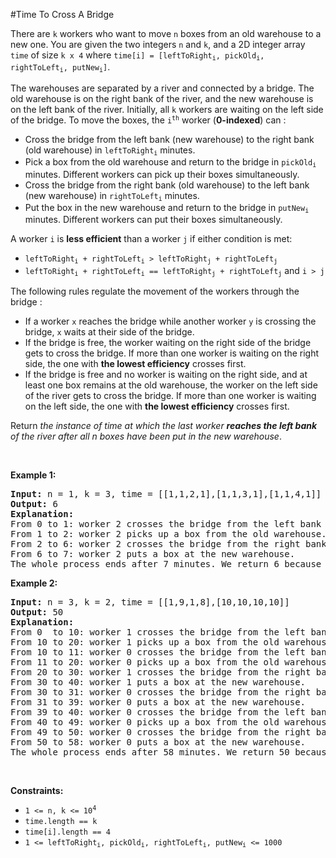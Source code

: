 #Time To Cross A Bridge
<p>There are <code>k</code> workers who want to move <code>n</code> boxes from an old warehouse to a new one. You are given the two integers <code>n</code> and <code>k</code>, and a 2D integer array <code>time</code> of size <code>k x 4</code> where <code>time[i] = [leftToRight<sub>i</sub>, pickOld<sub>i</sub>, rightToLeft<sub>i</sub>, putNew<sub>i</sub>]</code>.</p>
<p>The warehouses are separated by a river and connected by a bridge. The old warehouse is on the right bank of the river, and the new warehouse is on the left bank of the river. Initially, all <code>k</code> workers are waiting on the left side of the bridge. To move the boxes, the <code>i<sup>th</sup></code> worker (<strong>0-indexed</strong>) can :</p>
<ul>
<li>Cross the bridge from the left bank (new warehouse) to the right bank (old warehouse) in <code>leftToRight<sub>i</sub></code> minutes.</li>
<li>Pick a box from the old warehouse and return to the bridge in <code>pickOld<sub>i</sub></code> minutes. Different workers can pick up their boxes simultaneously.</li>
<li>Cross the bridge from the right bank (old warehouse) to the left bank (new warehouse) in <code>rightToLeft<sub>i</sub></code> minutes.</li>
<li>Put the box in the new warehouse and return to the bridge in <code>putNew<sub>i</sub></code> minutes. Different workers can put their boxes simultaneously.</li>
</ul>
<p>A worker <code>i</code> is <strong>less efficient</strong> than a worker <code>j</code> if either condition is met:</p>
<ul>
<li><code>leftToRight<sub>i</sub> + rightToLeft<sub>i</sub> &gt; leftToRight<sub>j</sub> + rightToLeft<sub>j</sub></code></li>
<li><code>leftToRight<sub>i</sub> + rightToLeft<sub>i</sub> == leftToRight<sub>j</sub> + rightToLeft<sub>j</sub></code> and <code>i &gt; j</code></li>
</ul>
<p>The following rules regulate the movement of the workers through the bridge :</p>
<ul>
<li>If a worker <code>x</code> reaches the bridge while another worker <code>y</code> is crossing the bridge, <code>x</code> waits at their side of the bridge.</li>
<li>If the bridge is free, the worker waiting on the right side of the bridge gets to cross the bridge. If more than one worker is waiting on the right side, the one with <strong>the lowest efficiency</strong> crosses first.</li>
<li>If the bridge is free and no worker is waiting on the right side, and at least one box remains at the old warehouse, the worker on the left side of the river gets to cross the bridge. If more than one worker is waiting on the left side, the one with <strong>the lowest efficiency</strong> crosses first.</li>
</ul>
<p>Return <em>the instance of time at which the last worker <strong>reaches the left bank</strong> of the river after all n boxes have been put in the new warehouse</em>.</p>
<p> </p>
<p><strong class="example">Example 1:</strong></p>
<pre><strong>Input:</strong> n = 1, k = 3, time = [[1,1,2,1],[1,1,3,1],[1,1,4,1]]
<strong>Output:</strong> 6
<strong>Explanation: </strong>
From 0 to 1: worker 2 crosses the bridge from the left bank to the right bank.
From 1 to 2: worker 2 picks up a box from the old warehouse.
From 2 to 6: worker 2 crosses the bridge from the right bank to the left bank.
From 6 to 7: worker 2 puts a box at the new warehouse.
The whole process ends after 7 minutes. We return 6 because the problem asks for the instance of time at which the last worker reaches the left bank.
</pre>
<p><strong class="example">Example 2:</strong></p>
<pre><strong>Input:</strong> n = 3, k = 2, time = [[1,9,1,8],[10,10,10,10]]
<strong>Output:</strong> 50
<strong>Explanation:</strong> 
From 0  to 10: worker 1 crosses the bridge from the left bank to the right bank.
From 10 to 20: worker 1 picks up a box from the old warehouse.
From 10 to 11: worker 0 crosses the bridge from the left bank to the right bank.
From 11 to 20: worker 0 picks up a box from the old warehouse.
From 20 to 30: worker 1 crosses the bridge from the right bank to the left bank.
From 30 to 40: worker 1 puts a box at the new warehouse.
From 30 to 31: worker 0 crosses the bridge from the right bank to the left bank.
From 31 to 39: worker 0 puts a box at the new warehouse.
From 39 to 40: worker 0 crosses the bridge from the left bank to the right bank.
From 40 to 49: worker 0 picks up a box from the old warehouse.
From 49 to 50: worker 0 crosses the bridge from the right bank to the left bank.
From 50 to 58: worker 0 puts a box at the new warehouse.
The whole process ends after 58 minutes. We return 50 because the problem asks for the instance of time at which the last worker reaches the left bank.
</pre>
<p> </p>
<p><strong>Constraints:</strong></p>
<ul>
<li><code>1 &lt;= n, k &lt;= 10<sup>4</sup></code></li>
<li><code>time.length == k</code></li>
<li><code>time[i].length == 4</code></li>
<li><code>1 &lt;= leftToRight<sub>i</sub>, pickOld<sub>i</sub>, rightToLeft<sub>i</sub>, putNew<sub>i</sub> &lt;= 1000</code></li>
</ul>
